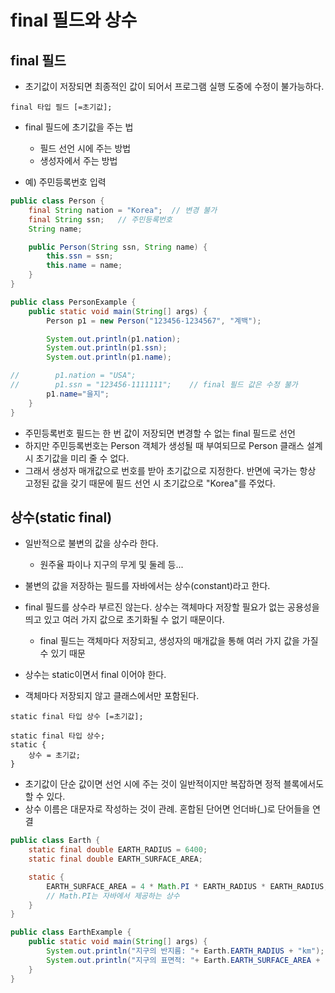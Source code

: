# final 필드와 상수  

## final 필드  
- 초기값이 저장되면 최종적인 값이 되어서 프로그램 실행 도중에 수정이 불가능하다.  
```
final 타입 필드 [=초기값];
```
- final 필드에 초기값을 주는 법  
  - 필드 선언 시에 주는 방법  
  - 생성자에서 주는 방법  

- 예) 주민등록번호 입력  
```java
public class Person {
    final String nation = "Korea";  // 변경 불가  
    final String ssn;   // 주민등록번호  
    String name;

    public Person(String ssn, String name) {
        this.ssn = ssn;
        this.name = name;
    }
}
```
```java
public class PersonExample {
    public static void main(String[] args) {
        Person p1 = new Person("123456-1234567", "계백");

        System.out.println(p1.nation);
        System.out.println(p1.ssn);
        System.out.println(p1.name);

//        p1.nation = "USA";
//        p1.ssn = "123456-1111111";    // final 필드 값은 수정 불가
        p1.name="을지";
    }
}
```
 - 주민등록번호 필드는 한 번 값이 저장되면 변경할 수 없는 final 필드로 선언  
 - 하지만 주민등록번호는 Person 객체가 생성될 때 부여되므로 Person 클래스 설계 시 초기값을 미리 줄 수 없다.  
 - 그래서 생성자 매개값으로 번호를 받아 초기값으로 지정한다. 반면에 국가는 항상 고정된 값을 갖기 때문에 필드 선언 시 초기값으로 "Korea"를 주었다.  



## 상수(static final)  

- 일반적으로 불변의 값을 상수라 한다.  
  - 원주율 파이나 지구의 무게 및 둘레 등...
- 불변의 값을 저장하는 필드를 자바에서는 상수(constant)라고 한다.  
- final 필드를 상수라 부르진 않는다. 상수는 객체마다 저장할 필요가 없는 공용성을 띄고 있고 여러 가지 값으로 초기화될 수 없기 때문이다.  
  - final 필드는 객체마다 저장되고, 생성자의 매개값을 통해 여러 가지 값을 가질 수 있기 때문  

- 상수는 static이면서 final 이어야 한다.  
 - 객체마다 저장되지 않고 클래스에서만 포함된다.  
```
static final 타입 상수 [=초기값];  
```
```
static final 타입 상수;
static {
    상수 = 초기값;
}
```
- 초기값이 단순 값이면 선언 시에 주는 것이 일반적이지만 복잡하면 정적 블록에서도 할 수 있다.  
- 상수 이름은 대문자로 작성하는 것이 관례. 혼합된 단어면 언더바(_)로 단어들을 연결  

```java
public class Earth {
    static final double EARTH_RADIUS = 6400;
    static final double EARTH_SURFACE_AREA;

    static {
        EARTH_SURFACE_AREA = 4 * Math.PI * EARTH_RADIUS * EARTH_RADIUS;
        // Math.PI는 자바에서 제공하는 상수
    }
}
```
```java
public class EarthExample {
    public static void main(String[] args) {
        System.out.println("지구의 반지름: "+ Earth.EARTH_RADIUS + "km");
        System.out.println("지구의 표면적: "+ Earth.EARTH_SURFACE_AREA + "km^2");
    }
}
```



